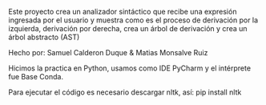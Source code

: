 Este proyecto crea un analizador sintáctico que recibe una expresión ingresada por el usuario y muestra como es el proceso de derivación por la izquierda, derivación por derecha, crea un árbol de derivación y crea un árbol abstracto (AST)

Hecho por: Samuel Calderon Duque & Matias Monsalve Ruiz

Hicimos la practica en Python, usamos como IDE PyCharm y el intérprete fue Base Conda.

Para ejecutar el código es necesario descargar nltk, así: pip install nltk
